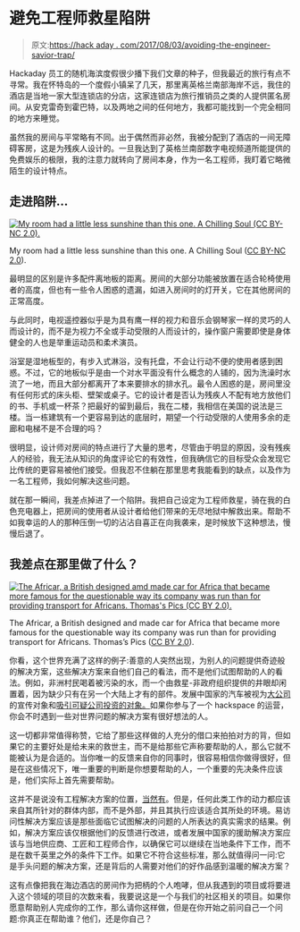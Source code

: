 # 避免工程师救星陷阱

> 原文:[https://hack aday . com/2017/08/03/avoiding-the-engineer-savior-trap/](https://hackaday.com/2017/08/03/avoiding-the-engineer-saviour-trap/)

Hackaday 员工的随机海滨度假很少播下我们文章的种子，但我最近的旅行有点不寻常。我在怀特岛的一个度假小镇呆了几天，那里离英格兰南部海岸不远，我住的酒店是当地一家大型连锁店的分店，这家连锁店为旅行推销员之类的人提供匿名房间。从安克雷奇到霍巴特，以及两地之间的任何地方，我都可能找到一个完全相同的地方来睡觉。

虽然我的房间与平常略有不同。出于偶然而非必然，我被分配到了酒店的一间无障碍客房，这是为残疾人设计的。一旦我达到了英格兰南部数字电视频道所能提供的免费娱乐的极限，我的注意力就转向了房间本身，作为一名工程师，我盯着它略微陌生的设计特点。

## 走进陷阱…

[![My room had a little less sunshine than this one. A Chilling Soul (CC BY-NC 2.0).](../Images/85b89c908e5afb403f2972f1fbc89ad6.png)](https://hackaday.com/wp-content/uploads/2017/07/2570146098_512afe2fac_o.jpg)

My room had a little less sunshine than this one. A Chilling Soul ([CC BY-NC 2.0](https://www.flickr.com/photos/chilling_soul/2570146098)).

最明显的区别是许多配件离地板的距离。房间的大部分功能被放置在适合轮椅使用者的高度，但也有一些令人困惑的遗漏，如进入房间时的灯开关，它在其他房间的正常高度。

与此同时，电视遥控器似乎是为具有鹰一样的视力和音乐会钢琴家一样的灵巧的人而设计的，而不是为视力不全或手动受限的人而设计的，操作窗户需要即使是身体健全的人也是举重运动员和柔术演员。

浴室是湿地板型的，有步入式淋浴，没有托盘，不会让行动不便的使用者感到困惑。不过，它的地板似乎是由一个对水平面没有什么概念的人铺的，因为洗澡时水流了一地，而且大部分都离开了本来要排水的排水孔。最令人困惑的是，房间里没有任何形式的床头柜、壁架或桌子。它的设计者是否认为残疾人不配有地方放他们的书、手机或一杯茶？把最好的留到最后，我在二楼，我相信在美国的说法是三楼。当一栋建筑有一个更容易到达的底层时，期望一个行动受限的人使用多余的走廊和电梯不是不合理的吗？

很明显，设计师对房间的特点进行了大量的思考，尽管由于明显的原因，没有残疾人的经验，我无法从知识的角度评论它的有效性，但我确信它的目标受众会发现它比传统的更容易被他们接受。但我忍不住躺在那里思考我能看到的缺点，以及作为一名工程师，我如何解决这些问题。

就在那一瞬间，我差点掉进了一个陷阱。我把自己设定为工程师救星，骑在我的白色充电器上，把房间的使用者从设计者给他们带来的无尽地狱中解救出来。帮助不如我幸运的人的那种压倒一切的沾沾自喜正在向我袭来，是时候放下这种想法，慢慢后退了。

## 我差点在那里做了什么？

[![The Africar, a British designed amd made car for Africa that became more famous for the questionable way its company was run than for providing transport for Africans. Thomas's Pics (CC BY 2.0).](../Images/667ccf496beb324d365f9306ad9e3fc6.png)](https://hackaday.com/wp-content/uploads/2017/07/14850604508_6c773bce29_b.jpg)

The Africar, a British designed and made car for Africa that became more famous for the questionable way its company was run than for providing transport for Africans. Thomas’s Pics ([CC BY 2.0](https://www.flickr.com/photos/60900612@N08/14850604508/)).

你看，这个世界充满了这样的例子:善意的人突然出现，为别人的问题提供奇迹般的解决方案，这些解决方案来自他们自己的看法，而不是他们试图帮助的人的看法。例如，非洲村民喝着被污染的水，而一个由救星-非政府组织提供的井眼却闲置着，因为缺少只有在另一个大陆上才有的部件。发展中国家的汽车被视为[大公司](http://www.bbc.com/autos/story/20130617-chrysler-ccv-pioneer-in-plastic)的宣传对象和[吸引可疑公司投资的对象。](http://www.independent.co.uk/life-style/motoring/comment/alexei-sayle-the-dark-heart-of-the-africar-493261.html)如果你参与了一个 hackspace 的运营，你会不时遇到一些对世界问题的解决方案有很好想法的人。

这一切都非常值得称赞，它给了那些这样做的人充分的借口来拍拍对方的背，但如果它的主要好处是给未来的救世主，而不是给那些它声称要帮助的人，那么它就不能被认为是合适的。当你唯一的反馈来自你的同事时，很容易相信你做得很好，但是在这些情况下，唯一重要的判断是你想要帮助的人，一个重要的先决条件应该是，他们实际上首先需要帮助。

这并不是说没有工程解决方案的位置，[当然有](https://www.ewb-uk.org/)。但是，任何此类工作的动力都应该来自其所针对的群体内部，而不是外部，并且其执行应该适合其所处的环境。易访问性解决方案应该是那些面临它试图解决的问题的人所表达的真实需求的结果。例如，解决方案应该仅根据他们的反馈进行改进，或者发展中国家的援助解决方案应该与当地供应商、工匠和工程师合作，以确保它可以继续在当地条件下工作，而不是在数千英里之外的条件下工作。如果它不符合这些标准，那么就值得问一问:它是手头问题的解决方案，还是背后的人需要对他们的好作品感到温暖的解决方案？

这有点像把我在海边酒店的房间作为把柄的个人咆哮，但从我遇到的项目或将要进入这个领域的项目的次数来看，我要说这是一个与我们的社区相关的项目。如果你愿意帮助别人完成你的工作，那么请你这样做，但是在你开始之前问自己一个问题:你真正在帮助谁？他们，还是你自己？